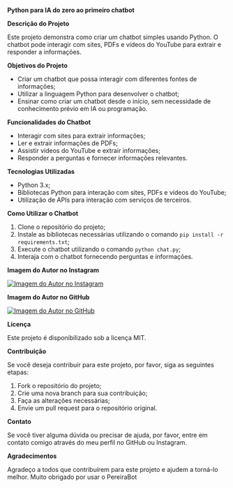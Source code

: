   **Python para IA do zero ao primeiro chatbot**


**Descrição do Projeto**

Este projeto demonstra como criar um chatbot simples usando Python. O chatbot pode interagir com sites, PDFs e vídeos do YouTube para extrair e responder a informações.

**Objetivos do Projeto**

* Criar um chatbot que possa interagir com diferentes fontes de informações;
* Utilizar a linguagem Python para desenvolver o chatbot;
* Ensinar como criar um chatbot desde o início, sem necessidade de conhecimento prévio em IA ou programação.

**Funcionalidades do Chatbot**

* Interagir com sites para extrair informações;
* Ler e extrair informações de PDFs;
* Assistir vídeos do YouTube e extrair informações;
* Responder a perguntas e fornecer informações relevantes.

**Tecnologias Utilizadas**

* Python 3.x;
* Bibliotecas Python para interação com sites, PDFs e vídeos do YouTube;
* Utilização de APIs para interação com serviços de terceiros.

**Como Utilizar o Chatbot**

1. Clone o repositório do projeto;
2. Instale as bibliotecas necessárias utilizando o comando `pip install -r requirements.txt`;
3. Execute o chatbot utilizando o comando `python chat.py`;
4. Interaja com o chatbot fornecendo perguntas e informações.

**Imagem do Autor no Instagram**

[![Imagem do Autor no Instagram](https://www.instagram.com/eriick.pereiraa/)](https://www.instagram.com/eriick.pereiraa/)

**Imagem do Autor no GitHub**

[![Imagem do Autor no GitHub](https://github.com/ecksouza)](https://github.com/ecksouza)

**Licença**

Este projeto é disponibilizado sob a licença MIT.

**Contribuição**

Se você deseja contribuir para este projeto, por favor, siga as seguintes etapas:

1. Fork o repositório do projeto;
2. Crie uma nova branch para sua contribuição;
3. Faça as alterações necessárias;
4. Envie um pull request para o repositório original.

**Contato**

Se você tiver alguma dúvida ou precisar de ajuda, por favor, entre em contato comigo através do meu perfil no GitHub ou Instagram.

**Agradecimentos**

Agradeço a todos que contribuírem para este projeto e ajudem a torná-lo melhor.
Muito obrigado por usar o PereiraBot
